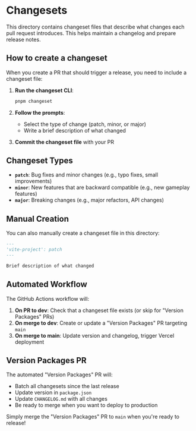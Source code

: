 # Changesets

This directory contains changeset files that describe what changes each pull request introduces. This helps maintain a changelog and prepare release notes.

## How to create a changeset

When you create a PR that should trigger a release, you need to include a changeset file:

1. **Run the changeset CLI**:

   ```bash
   pnpm changeset
   ```

2. **Follow the prompts**:
   - Select the type of change (patch, minor, or major)
   - Write a brief description of what changed

3. **Commit the changeset file** with your PR

## Changeset Types

- **`patch`**: Bug fixes and minor changes (e.g., typo fixes, small improvements)
- **`minor`**: New features that are backward compatible (e.g., new gameplay features)
- **`major`**: Breaking changes (e.g., major refactors, API changes)

## Manual Creation

You can also manually create a changeset file in this directory:

```markdown
---
'vite-project': patch
---

Brief description of what changed
```

## Automated Workflow

The GitHub Actions workflow will:

1. **On PR to dev**: Check that a changeset file exists (or skip for "Version Packages" PRs)
2. **On merge to dev**: Create or update a "Version Packages" PR targeting `main`
3. **On merge to main**: Update version and changelog, trigger Vercel deployment

## Version Packages PR

The automated "Version Packages" PR will:

- Batch all changesets since the last release
- Update version in `package.json`
- Update `CHANGELOG.md` with all changes
- Be ready to merge when you want to deploy to production

Simply merge the "Version Packages" PR to `main` when you're ready to release!
